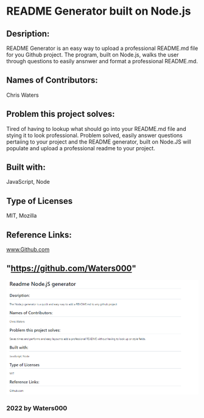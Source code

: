 
 # README Generator built on Node.js    
 
        
## Desription: 
README Generator is an easy way to upload a professional README.md file for you Github project. The program, built on Node.js, walks the user through questions to easily ansnwer and format a professional README.md.
## Names of Contributors: 
Chris Waters   
## Problem this project solves:
 Tired of having to lookup what should go into your README.md file and stying it to look professional.  Problem solved, easily answer questions pertaiing to your project and the README generator, built on Node.JS will populate and upload a professional readme to your project.   
## Built with:
JavaScript, Node
## Type of Licenses 
MIT, Mozilla          
## Reference Links: 
www.Github.com
 
    
 ## "https://github.com/Waters000"
 ![alt text](assets/images/screenshot.png)
### 2022 by Waters000  